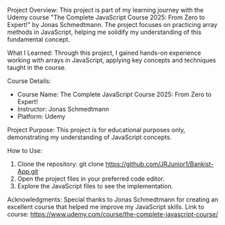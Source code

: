 Project Overview:
This project is part of my learning journey with the Udemy course "The Complete JavaScript Course 2025: From Zero to Expert!" by Jonas Schmedtmann.
The project focuses on practicing array methods in JavaScript, helping me solidify my understanding of this fundamental concept.

What I Learned:
Through this project, I gained hands-on experience working with arrays in JavaScript, applying key concepts and techniques taught in the course.

Course Details:
- Course Name: The Complete JavaScript Course 2025: From Zero to Expert!
- Instructor: Jonas Schmedtmann
- Platform: Udemy

Project Purpose:
This project is for educational purposes only, demonstrating my understanding of JavaScript concepts.

How to Use:
1. Clone the repository: git clone https://github.com/JRJunior1/Bankist-App.git
2. Open the project files in your preferred code editor.
3. Explore the JavaScript files to see the implementation.

Acknowledgments:
Special thanks to Jonas Schmedtmann for creating an excellent course that helped me improve my JavaScript skills.
Link to course: https://www.udemy.com/course/the-complete-javascript-course/
